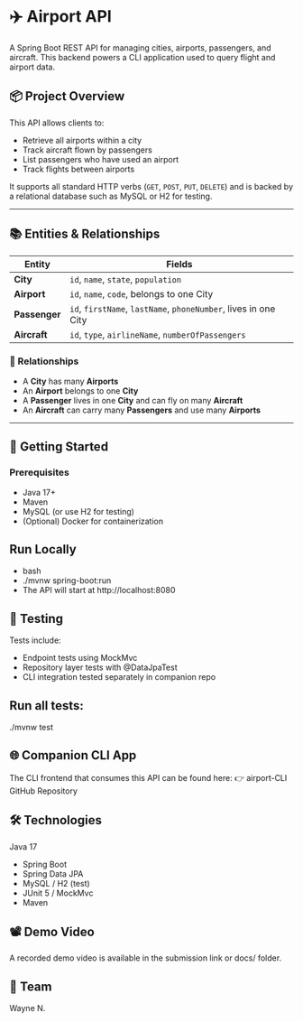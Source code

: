 # ✈️ Airport API

A Spring Boot REST API for managing cities, airports, passengers, and aircraft. This backend powers a CLI application used to query flight and airport data.

## 📦 Project Overview

This API allows clients to:

- Retrieve all airports within a city
- Track aircraft flown by passengers
- List passengers who have used an airport
- Track flights between airports

It supports all standard HTTP verbs (`GET`, `POST`, `PUT`, `DELETE`) and is backed by a relational database such as MySQL or H2 for testing.

---

## 📚 Entities & Relationships

| Entity      | Fields                                                                 |
|-------------|------------------------------------------------------------------------|
| **City**    | `id`, `name`, `state`, `population`                                    |
| **Airport** | `id`, `name`, `code`, belongs to one City                              |
| **Passenger** | `id`, `firstName`, `lastName`, `phoneNumber`, lives in one City     |
| **Aircraft**  | `id`, `type`, `airlineName`, `numberOfPassengers`                    |

### 🔗 Relationships

- A **City** has many **Airports**
- An **Airport** belongs to one **City**
- A **Passenger** lives in one **City** and can fly on many **Aircraft**
- An **Aircraft** can carry many **Passengers** and use many **Airports**

---

## 🚀 Getting Started

### Prerequisites

- Java 17+
- Maven
- MySQL (or use H2 for testing)
- (Optional) Docker for containerization

## Run Locally

 - bash
 - ./mvnw spring-boot:run
 - The API will start at http://localhost:8080

## 🧪 Testing

Tests include:

- Endpoint tests using MockMvc
- Repository layer tests with @DataJpaTest
- CLI integration tested separately in companion repo

## Run all tests:

./mvnw test


## 🌐 Companion CLI App

The CLI frontend that consumes this API can be found here: 👉 airport-CLI GitHub Repository

## 🛠 Technologies

Java 17

- Spring Boot
- Spring Data JPA
- MySQL / H2 (test)
- JUnit 5 / MockMvc
- Maven

## 📽️ Demo Video
A recorded demo video is available in the submission link or docs/ folder.

## 👥 Team
Wayne N.

